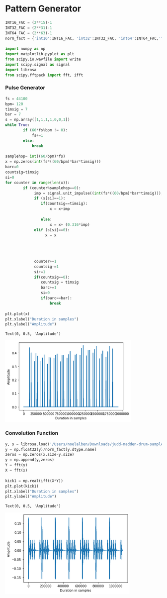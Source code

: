 # Pattern Generator


```python
INT16_FAC = (2**15)-1
INT32_FAC = (2**31)-1
INT64_FAC = (2**63)-1
norm_fact = {'int16':INT16_FAC, 'int32':INT32_FAC, 'int64':INT64_FAC,'float32':1.0,'float64':1.0}

import numpy as np
import matplotlib.pyplot as plt
from scipy.io.wavfile import write
import scipy.signal as signal
import librosa
from scipy.fftpack import fft, ifft
```

 ### Pulse Generator


```python
fs = 44100
bpm= 120
timsig = 7
bar = 7
s = np.array([1,1,1,1,0,0,1])
while True:
        if (60*fs%bpm != 0):
            fs+=1
        else:
            break

samplehop= int((60/bpm)*fs)
x = np.zeros(int(fs*((60/bpm)*bar*timsig)))
barc=0
countsig=timsig
si=0
for counter in range(len(x)):
        if (counter%samplehop==0):
             imp = signal.unit_impulse((int(fs*((60/bpm)*bar*timsig))), [counter])
             if (s[si]==1):
                if(countsig==timsig):
                    x = x+imp
                
                else:
                    x = x+ (0.316*imp)
             elif (s[si]==0):
                  x = x
            
                 
            
                
             counter+=1
             countsig-=1
             si+=1
             if(countsig==0):
                countsig = timsig
                barc+=1
                si=0
                if(barc==bar):
                    break

plt.plot(x)
plt.xlabel("Duration in samples")
plt.ylabel("Amplitude")


```




    Text(0, 0.5, 'Amplitude')




![png](https://github.com/nol-alb/1e0a/blob/main/Images/output_3_1.png)


### Convolution Function


```python
y, s = librosa.load('/Users/noelalben/Downloads/judd-madden-drum-samples/Hi Hat/Hi Hat 8.wav', sr=fs)
y = np.float32(y)/norm_fact[y.dtype.name]
zeros = np.zeros(x.size-y.size)
y = np.append(y,zeros)
Y = fft(y)
X = fft(x)

kick1 = np.real(ifft(X*Y))
plt.plot(kick1)
plt.xlabel("Duration in samples")
plt.ylabel("Amplitude")
```




    Text(0, 0.5, 'Amplitude')




![png](https://github.com/nol-alb/1e0a/blob/main/Images/output_5_1.png)



```python

```
